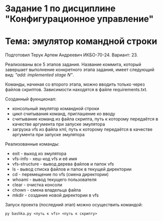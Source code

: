 # Задание 1 по дисциплине "Конфигурационное управление"
# Тема: эмулятор командной строки
Подготовил Терук Артем Андреевич ИКБО-70-24. Вариант: 23.

Реализованы все 5 этапов задания. Название коммита, который завершает выполнение конкретного этапа задания, имеет следующий вид: *"add: implemented stage N"*.

Команды, начиная со второго этапа, можно вводить только через файлов скриптов. Зависимости находятся в файле requirements.txt.

Созданный фукнционал:
- консольный эмулятор командной строки
- цикл считывания команд, приглашение ко вводу
- считывание команд из файла скрипта, путь к которому передаётся в качестве аргумента при запуске эмулятора
- загрузка vfs из файла xml, путь к которому передаётся в качестве аргумента при запуске эмулятора

Реализованные команды:
- exit - выход из эмулятора
- vfs-info - хеш-код vfs и её имя
- vfs-structure - вывод дерева файлов и папок vfs
- ls - вывод списка файлов и папок в текущей директории
- cd - перемещение по vfs (смена директории)
- whoami - вывод текущего пользователя
- clear - очистка консоли
- chown - смена владельца файла
- mkdir - создание новой директории в vfs

Запуск проекта (последний этап) можно осуществить командой:
```
py bashka.py <путь к vfs> <путь к скрипту>
```

